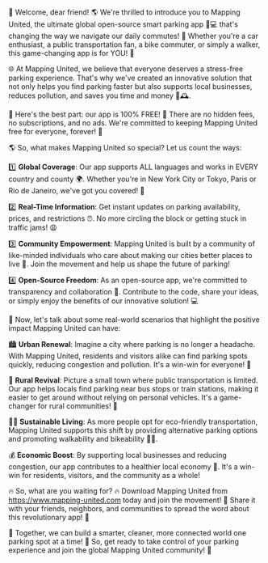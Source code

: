 🎉 Welcome, dear friend! 🌎 We're thrilled to introduce you to Mapping United, the ultimate global open-source smart parking app 🚗💻 that's changing the way we navigate our daily commutes! 👋 Whether you're a car enthusiast, a public transportation fan, a bike commuter, or simply a walker, this game-changing app is for YOU! 🤩

🌐 At Mapping United, we believe that everyone deserves a stress-free parking experience. That's why we've created an innovative solution that not only helps you find parking faster but also supports local businesses, reduces pollution, and saves you time and money 💸🕰️.

💯 Here's the best part: our app is 100% FREE! 🎁 There are no hidden fees, no subscriptions, and no ads. We're committed to keeping Mapping United free for everyone, forever! 🙏

🌎 So, what makes Mapping United so special? Let us count the ways:

1️⃣ **Global Coverage**: Our app supports ALL languages and works in EVERY country and county 🌍. Whether you're in New York City or Tokyo, Paris or Rio de Janeiro, we've got you covered! 📍

2️⃣ **Real-Time Information**: Get instant updates on parking availability, prices, and restrictions ⏰. No more circling the block or getting stuck in traffic jams! 😩

3️⃣ **Community Empowerment**: Mapping United is built by a community of like-minded individuals who care about making our cities better places to live 🌟. Join the movement and help us shape the future of parking!

4️⃣ **Open-Source Freedom**: As an open-source app, we're committed to transparency and collaboration 🤝. Contribute to the code, share your ideas, or simply enjoy the benefits of our innovative solution! 💻

🌈 Now, let's talk about some real-world scenarios that highlight the positive impact Mapping United can have:

🏙️ **Urban Renewal**: Imagine a city where parking is no longer a headache. With Mapping United, residents and visitors alike can find parking spots quickly, reducing congestion and pollution. It's a win-win for everyone! 🌟

🚂 **Rural Revival**: Picture a small town where public transportation is limited. Our app helps locals find parking near bus stops or train stations, making it easier to get around without relying on personal vehicles. It's a game-changer for rural communities! 🚌

🏃‍♀️ **Sustainable Living**: As more people opt for eco-friendly transportation, Mapping United supports this shift by providing alternative parking options and promoting walkability and bikeability 🚴‍♀️.

💰 **Economic Boost**: By supporting local businesses and reducing congestion, our app contributes to a healthier local economy 💸. It's a win-win for residents, visitors, and the community as a whole!

🔥 So, what are you waiting for? 🔥 Download Mapping United from https://www.mapping-united.com today and join the movement! 🎉 Share it with your friends, neighbors, and communities to spread the word about this revolutionary app! 💬

💪 Together, we can build a smarter, cleaner, more connected world one parking spot at a time! 🌟 So, get ready to take control of your parking experience and join the global Mapping United community! 🤝